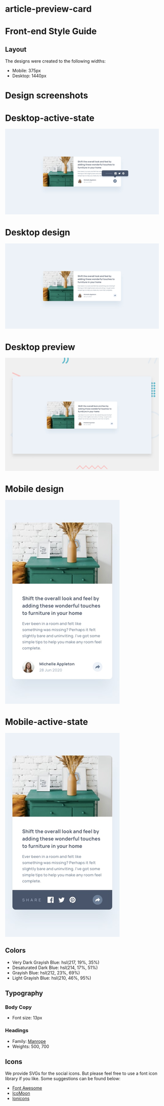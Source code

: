 # article-preview-card

# Front-end Style Guide

## Layout

The designs were created to the following widths:

- Mobile: 375px
- Desktop: 1440px

# Design screenshots

# Desktop-active-state
![Desktop-active-state](./design/desktop-active-state.jpg)

# Desktop design
![Desktop-design](./design/desktop-design.jpg)

# Desktop preview
![Desktop-preview](./design/desktop-preview.jpg)

# Mobile design
![Mobile-design](./design/mobile-design.jpg)

# Mobile-active-state
![Mobile-active-state](./design/mobile-active-state.jpg)


## Colors

- Very Dark Grayish Blue: hsl(217, 19%, 35%)
- Desaturated Dark Blue: hsl(214, 17%, 51%)
- Grayish Blue: hsl(212, 23%, 69%)
- Light Grayish Blue: hsl(210, 46%, 95%)

## Typography

### Body Copy

- Font size: 13px

### Headings

- Family: [Manrope](https://fonts.google.com/specimen/Manrope)
- Weights: 500, 700

## Icons

We provide SVGs for the social icons. But please feel free to use a font icon library if you like. Some suggestions can be found below:

- [Font Awesome](https://fontawesome.com)
- [IcoMoon](https://icomoon.io)
- [Ionicons](https://ionicons.com)
